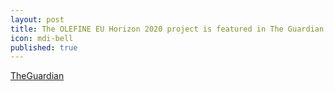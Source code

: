 ```yaml
---
layout: post
title: The OLEFINE EU Horizon 2020 project is featured in The Guardian 
icon: mdi-bell
published: true
---
```

[TheGuardian](https://www.theguardian.com/environment/2018/jun/07/sexy-plants-on-track-to-replace-harmful-pesticides-to-protect-crops) 
